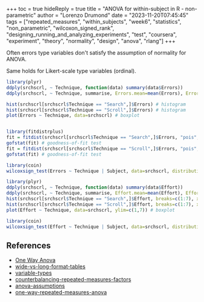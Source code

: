 +++
toc = true
hideReply = true
title = "ANOVA for within-subject in R - non-parametric"
author = "Lorenzo Drumond"
date = "2023-11-20T07:45:45"
tags = ["repeated_measures",  "within_subjects",  "week6",  "statistics",  "non_parametric",  "wilcoxon_signed_rank",  "designing_running_and_analyzing_experiments",  "test",  "coursera",  "experiment",  "theory",  "normality",  "design",  "anova",  "rlang"]
+++


Often errors type variables don't satisfy the assumption of normality for ANOVA.

Same holds for Likert-scale type variables (ordinal).

```R
library(plyr)
ddply(srchscrl, ~ Technique, function(data) summary(data$Errors))
ddply(srchscrl, ~ Technique, summarise, Errors.mean=mean(Errors), Errors.sd=sd(Errors))

hist(srchscrl[srchscrl$Technique == "Search",]$Errors) # histogram
hist(srchscrl[srchscrl$Technique == "Scroll",]$Errors) # histogram
plot(Errors ~ Technique, data=srchscrl) # boxplot


library(fitdistrplus)
fit = fitdist(srchscrl[srchscrl$Technique == "Search",]$Errors, "pois", discrete=TRUE)
gofstat(fit) # goodness-of-fit test
fit = fitdist(srchscrl[srchscrl$Technique == "Scroll",]$Errors, "pois", discrete=TRUE)
gofstat(fit) # goodness-of-fit test

library(coin)
wilcoxsign_test(Errors ~ Technique | Subject, data=srchscrl, distribution="exact")

library(plyr)
ddply(srchscrl, ~ Technique, function(data) summary(data$Effort))
ddply(srchscrl, ~ Technique, summarise, Effort.mean=mean(Effort), Effort.sd=sd(Effort))
hist(srchscrl[srchscrl$Technique == "Search",]$Effort, breaks=c(1:7), xlim=c(1,7)) # histogram
hist(srchscrl[srchscrl$Technique == "Scroll",]$Effort, breaks=c(1:7), xlim=c(1,7)) # histogram
plot(Effort ~ Technique, data=srchscrl, ylim=c(1,7)) # boxplot

library(coin)
wilcoxsign_test(Effort ~ Technique | Subject, data=srchscrl, distribution="exact")
```

## References
- [One Way Anova](/wiki/one-way-anova)
- [wide-vs-long-format-tables](/wiki/wide-vs-long-format-tables/)
- [variable-types](/wiki/variable-types/)
- [counterbalancing-repeated-measures-factors](/wiki/counterbalancing-repeated-measures-factors/)
- [anova-assumptions](/wiki/anova-assumptions/)
- [one-way-repeated-measures-anova](/wiki/one-way-repeated-measures-anova/)
